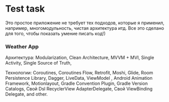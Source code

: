 # Test task
Это простое приложение не требует тех подходов, которые я применил, например, многомодульность, чистая архитектура итд. 
Все это сделано для того, чтобы показать умение писать код!)

### Weather App

 Архитектура:
  Modularization,
  Clean Architecture,
  MVVM + MVI,
  Single Activity,
  Single Source of Truth,
  
 Технологии:
  Coroutines,
  Coroutines Flow,
  Retrofit,
  Moshi,
  Glide,
  Room Persistence Library,
  Dagger,
  LiveData,
  ViewModel ,
  Android Animation Framework,
  Motionlayout,
  Gradle Convention Plugin,
  Gradle Version Catalogs,
  Свой Dsl RecyclerView AdapterDelegate,
  Свой ViewBinding Delegate,
  and other.
